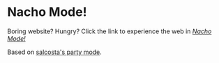 # Nacho Mode!

Boring website? Hungry? Click the link to experience the web in <a href="javascript:(function()%7Bfunction%20createNacho()%7Bnachos.push(%7Bheight%3A0%2Cx%3AMath.random()*canvas.width%2CfallSpeed%3A1%2Cc%3A%22yellow%22%7D)%7Dfunction%20animateNachos(e%2Ct%2Ca)%7Be.clearRect(0%2C0%2Ct.width%2Ct.height)%2CupdateNachos(a%2Ct)%2CdrawNachos(a%2Ce)%2CrequestAnimFrame(function()%7BanimateNachos(e%2Ct%2Ca)%7D)%7Dfunction%20drawNacho(e%2Ct%2Ca)%7Ba.beginPath()%2Ca.moveTo(e%2Ct%2B30)%2Ca.lineTo(e%2B10%2Ct%2B10)%2Ca.lineTo(e%2B30%2Ct%2B30)%2Ca.closePath()%2Ca.fillStyle%3D%22%23FFCC00%22%2Ca.fill()%7Dfunction%20drawNachos(e%2Ct)%7Be.forEach(function(e)%7BdrawNacho(e.x%2Ce.height%2Ct)%7D)%7Dfunction%20updateNachos(e%2Ct)%7Bfor(var%20a%3D0%3Be.length%3Ea%3Ba%2B%2B)%7Bvar%20n%3De%5Ba%5D%3B40%3D%3D%3Dn.height%26%267%3Ee.length%26%26createNacho()%2Cn.height%3D%3D%3Dt.height%26%26(n.height%3D0%2Cn.x%3DMath.random()*t.width)%2Cn.height%2B%3Dn.fallSpeed%7D%7Dfunction%20moveUp()%7Bcontainer.style.bottom%3D%22%22%2B(parseInt(container.style.bottom.slice(0%2C-2))%2B3)%2B%22px%22%2CsetTimeout(moveUp%2C500)%7Dvar%20container%3Ddocument.createElement(%22div%22)%2Csombrero%3Ddocument.createElement(%22img%22)%2Ciframe%3Ddocument.createElement(%22iframe%22)%2Ccanvas%3Ddocument.createElement(%22canvas%22)%2Cnachos%3D%5B%5D%3Bcanvas.style.position%3D%22fixed%22%2Ccanvas.style.top%3D0%2Ccanvas.style.left%3D0%2Ccanvas.style.width%3D%22100%25%22%2Ccanvas.style.height%3D%22100%25%22%2Ccanvas.style.opacity%3D%220.5%22%2Cdocument.body.appendChild(canvas)%2Csombrero.src%3D%22http%3A%2F%2Fi.imgur.com%2Fen3T7Wk.png%22%2Csombrero.style.display%3D%22block%22%2Csombrero.style.margin%3D%220%20auto%22%2Ccontainer.appendChild(sombrero)%2Ciframe.src%3D%22https%3A%2F%2Fwww.youtube.com%2Fembed%2FvX2J6mceWic%3Frel%3D0%26autoplay%3D1%22%2Ciframe.style.height%3D%22100px%22%2Ciframe.style.width%3D%22140px%22%2Ciframe.style.display%3D%22block%22%2Ciframe.style.margin%3D%220%20auto%22%2Ccontainer.appendChild(iframe)%2Ccontainer.style.bottom%3D%22-175px%22%2Ccontainer.style.position%3D%22fixed%22%2Ccontainer.style.width%3D%2280%25%22%2Ccontainer.style.margin%3D%220%200%200%20-40%25%22%2Ccontainer.style.left%3D%2250%25%22%2Ccontainer%5B%22z-index%22%5D%3D-1%2Cdocument.body.appendChild(container)%2Cwindow.requestAnimFrame%3Dfunction()%7Breturn%20window.requestAnimationFrame%7C%7Cwindow.webkitRequestAnimationFrame%7C%7Cwindow.mozRequestAnimationFrame%7C%7Cfunction(e)%7Bwindow.setTimeout(e%2C1e4)%7D%7D()%2CmoveUp()%2CcreateNacho()%2CrequestAnimFrame(function()%7BanimateNachos(canvas.getContext(%222d%22)%2Ccanvas%2Cnachos)%7D)%3B%7D)();">*Nacho Mode!*</a>

Based on [salcosta's party mode](https://github.com/salcosta/party_mode).



